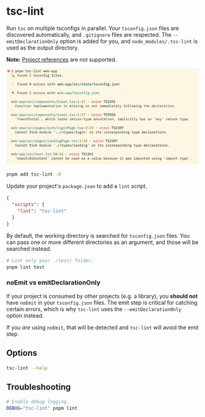 # tsc-lint

Run `tsc` on multiple tsconfigs in parallel. Your `tsconfig.json` files are discovered automatically, and `.gitignore` files are respected. The `--emitDeclarationOnly` option is added for you, and `node_modules/.tsc-lint` is used as the output directory.

**Note:** [Project references][1] are not supported.

<img src="https://raw.githubusercontent.com/alloc/tsc-lint/main/.github/screenshot.png" alt="tsc-lint screenshot" />

```sh
pnpm add tsc-lint -D
```

Update your project's `package.json` to add a `lint` script.

```json
{
  "scripts": {
    "lint": "tsc-lint"
  }
}
```

By default, the working directory is searched for `tsconfig.json` files. You can pass one or more different directories as an argument, and those will be searched instead.

```sh
# Lint only your ./test/ folder.
pnpm lint test
```

### noEmit vs emitDeclarationOnly

If your project is consumed by other projects (e.g. a library), you **should not** have `noEmit` in your `tsconfig.json` files. The emit step is critical for catching certain errors, which is why `tsc-lint` uses the `--emitDeclarationOnly` option instead.

If you _are_ using `noEmit`, that will be detected and `tsc-lint` will avoid the emit step.

## Options

```sh
tsc-lint --help
```

## Troubleshooting

```sh
# Enable debug logging.
DEBUG="tsc-lint" pnpm lint
```

[1]: https://www.typescriptlang.org/docs/handbook/project-references.html
